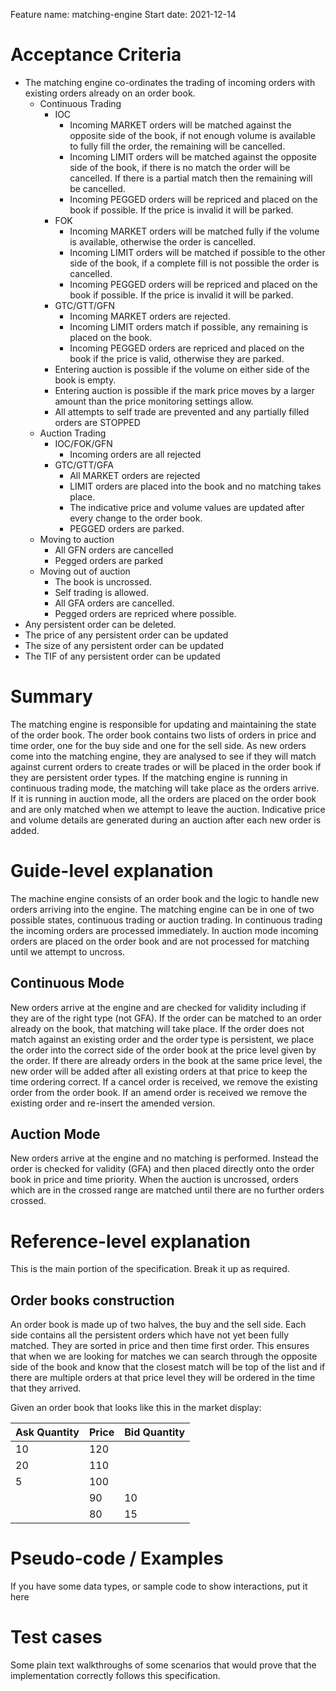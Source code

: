 Feature name: matching-engine
Start date: 2021-12-14

# Acceptance Criteria
 * The matching engine co-ordinates the trading of incoming orders with existing orders already on an order book.
   * Continuous Trading 
     * IOC
       * Incoming MARKET orders will be matched against the opposite side of the book, if not enough volume is available to fully fill the order, the remaining will be cancelled.
       * Incoming LIMIT orders will be matched against the opposite side of the book, if there is no match the order will be cancelled. If there is a partial match then the remaining will be cancelled.
       * Incoming PEGGED orders will be repriced and placed on the book if possible. If the price is invalid it will be parked.
     * FOK
       * Incoming MARKET orders will be matched fully if the volume is available, otherwise the order is cancelled.
       * Incoming LIMIT orders will be matched if possible to the other side of the book, if a complete fill is not possible the order is cancelled.
       * Incoming PEGGED orders will be repriced and placed on the book if possible. If the price is invalid it will be parked.
     * GTC/GTT/GFN
       * Incoming MARKET orders are rejected.
       * Incoming LIMIT orders match if possible, any remaining is placed on the book.
       * Incoming PEGGED orders are repriced and placed on the book if the price is valid, otherwise they are parked.
     * Entering auction is possible if the volume on either side of the book is empty.
     * Entering auction is possible if the mark price moves by a larger amount than the price monitoring settings allow.
     * All attempts to self trade are prevented and any partially filled orders are STOPPED
   * Auction Trading
     * IOC/FOK/GFN
       * Incoming orders are all rejected
     * GTC/GTT/GFA
       * All MARKET orders are rejected
       * LIMIT orders are placed into the book and no matching takes place.
       * The indicative price and volume values are updated after every change to the order book.
       * PEGGED orders are parked.
   * Moving to auction
     * All GFN orders are cancelled
     * Pegged orders are parked
   * Moving out of auction
     * The book is uncrossed.
     * Self trading is allowed.
     * All GFA orders are cancelled.
     * Pegged orders are repriced where possible.
  * Any persistent order can be deleted.
  * The price of any persistent order can be updated
  * The size of any persistent order can be updated
  * The TIF of any persistent order can be updated

# Summary
The matching engine is responsible for updating and maintaining the state of the order book. The order book contains two lists of orders in price and time order, one for the buy side and one for the sell side. As new orders come into the matching engine, they are analysed to see if they will match against current orders to create trades or will be placed in the order book if they are persistent order types. If the matching engine is running in continuous trading mode, the matching will take place as the orders arrive. If it is running in auction mode, all the orders are placed on the order book and are only matched when we attempt to leave the auction. Indicative price and volume details are generated during an auction after each new order is added.

# Guide-level explanation
The machine engine consists of an order book and the logic to handle new orders arriving into the engine. The matching engine can be in one of two possible states, continuous trading or auction trading. In continuous trading the incoming orders are processed immediately. In auction mode incoming orders are placed on the order book and are not processed for matching until we attempt to uncross. 

## Continuous Mode
New orders arrive at the engine and are checked for validity including if they are of the right type (not GFA). If the order can be matched to an order already on the book, that matching will take place. If the order does not match against an existing order and the order type is persistent, we place the order into the correct side of the order book at the price level given by the order. If there are already orders in the book at the same price level, the new order will be added after all existing orders at that price to keep the time ordering correct. If a cancel order is received, we remove the existing order from the order book. If an amend order is received we remove the existing order and re-insert the amended version.

## Auction Mode
New orders arrive at the engine and no matching is performed. Instead the order is checked for validity (GFA) and then placed directly onto the order book in price and time priority. When the auction is uncrossed, orders which are in the crossed range are matched until there are no further orders crossed.


# Reference-level explanation
This is the main portion of the specification. Break it up as required.


## Order books construction

An order book is made up of two halves, the buy and the sell side. Each side contains all the persistent orders which have not yet been fully matched. They are sorted in price and then time first order. This ensures that when we are looking for matches we can search through the opposite side of the book and know that the closest match will be top of the list and if there are multiple orders at that price level they will be ordered in the time that they arrived.

Given an order book that looks like this in the market display:

| Ask Quantity | Price | Bid Quantity |
|--------------|-------|--------------|
| 10 | 120 | |
| 20 | 110 | |
| 5  | 100 | |
| | 90 | 10 |
| | 80 | 15 |



# Pseudo-code / Examples
If you have some data types, or sample code to show interactions, put it here

# Test cases
Some plain text walkthroughs of some scenarios that would prove that the implementation correctly follows this specification.
